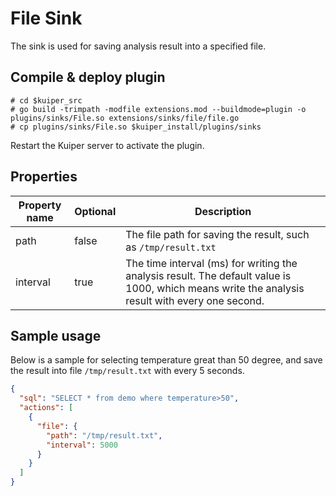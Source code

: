 # File Sink

The sink is used for saving analysis result into a specified file.

## Compile & deploy plugin

```shell
# cd $kuiper_src
# go build -trimpath -modfile extensions.mod --buildmode=plugin -o plugins/sinks/File.so extensions/sinks/file/file.go
# cp plugins/sinks/File.so $kuiper_install/plugins/sinks
```

Restart the Kuiper server to activate the plugin.

## Properties

| Property name | Optional | Description                                                  |
| ------------- | -------- | ------------------------------------------------------------ |
| path          | false    | The file path for saving the result, such as ``/tmp/result.txt`` |
| interval      | true     | The time interval (ms) for writing the analysis result. The default value is 1000, which means write the analysis result with every one second. |

## Sample usage

Below is a sample for selecting temperature great than 50 degree, and save the result into file ``/tmp/result.txt`` with every 5 seconds.

```json
{
  "sql": "SELECT * from demo where temperature>50",
  "actions": [
    {
      "file": {
        "path": "/tmp/result.txt",
        "interval": 5000
      }
    }
  ]
}
```

